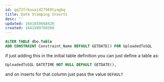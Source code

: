 ```yaml
---
id: qq72frkuuajd27569tyagbq
title: Date Stamping Inserts
desc: ''
updated: 1641850088420
created: 1641589760260
---
```


```sql
ALTER TABLE dbo.Table
ADD CONSTRAINT Constraint_Name DEFAULT GETDATE() FOR UploadedToSQL
```

if just adding this in the initial table definition you can just define a table as:

```sql
UploadedToSQL DATETIME NOT NULL DEFAULT GETDATE(),
```

and on inserts for that column just pass the value `DEFAULT`

